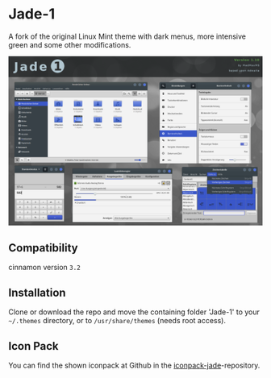 # Jade-1
A fork of the original Linux Mint theme with dark menus, more intensive green and some other modifications. 

![alt tag](https://github.com/madmaxms/theme-jade-1/blob/amber/screenshot.png)

## Compatibility
cinnamon version `3.2`

## Installation
Clone or download the repo and move the containing folder 'Jade-1' to your `~/.themes` directory, or to `/usr/share/themes` (needs root access).

## Icon Pack
You can find the shown iconpack at Github in the [iconpack-jade](https://github.com/madmaxms/iconpack-jade/)-repository.


